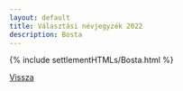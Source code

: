 ```yaml
---
layout: default
title: Választási névjegyzék 2022
description: Bosta
---
```


{% include settlementHTMLs/Bosta.html %}

[Vissza](../)
